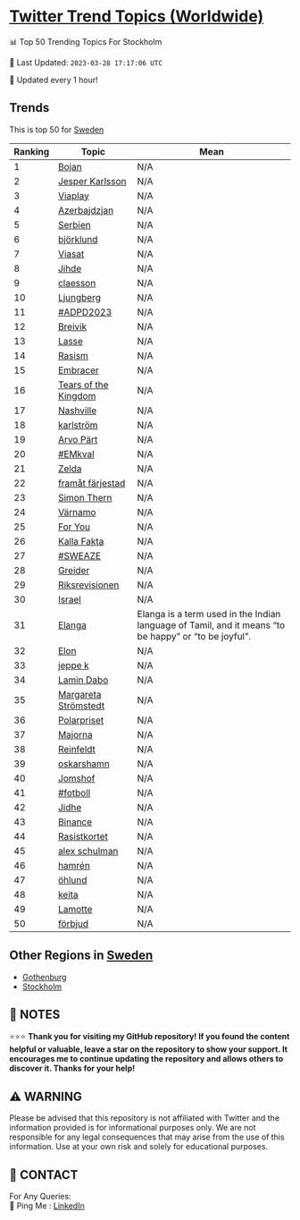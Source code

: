 [Twitter Trend Topics (Worldwide)](https://github.com/ErcinDedeoglu/Twitter-Trend-Topics)
==========


📊 Top 50 Trending Topics For Stockholm

📆 Last Updated: `2023-03-28 17:17:06 UTC`

🔧 Updated every 1 hour!


## Trends

This is top 50 for [Sweden](</Sweden>)

| Ranking | Topic | Mean |
| ------- | ------------ | ------------ |
| 1 | [Bojan](http://twitter.com/search?q=Bojan) | N/A |
| 2 | [Jesper Karlsson](http://twitter.com/search?q=Jesper+Karlsson) | N/A |
| 3 | [Viaplay](http://twitter.com/search?q=Viaplay) | N/A |
| 4 | [Azerbajdzjan](http://twitter.com/search?q=Azerbajdzjan) | N/A |
| 5 | [Serbien](http://twitter.com/search?q=Serbien) | N/A |
| 6 | [björklund](http://twitter.com/search?q=bj%c3%b6rklund) | N/A |
| 7 | [Viasat](http://twitter.com/search?q=Viasat) | N/A |
| 8 | [Jihde](http://twitter.com/search?q=Jihde) | N/A |
| 9 | [claesson](http://twitter.com/search?q=claesson) | N/A |
| 10 | [Ljungberg](http://twitter.com/search?q=Ljungberg) | N/A |
| 11 | [#ADPD2023](http://twitter.com/search?q=%23ADPD2023) | N/A |
| 12 | [Breivik](http://twitter.com/search?q=Breivik) | N/A |
| 13 | [Lasse](http://twitter.com/search?q=Lasse) | N/A |
| 14 | [Rasism](http://twitter.com/search?q=Rasism) | N/A |
| 15 | [Embracer](http://twitter.com/search?q=Embracer) | N/A |
| 16 | [Tears of the Kingdom](http://twitter.com/search?q=Tears+of+the+Kingdom) | N/A |
| 17 | [Nashville](http://twitter.com/search?q=Nashville) | N/A |
| 18 | [karlström](http://twitter.com/search?q=karlstr%c3%b6m) | N/A |
| 19 | [Arvo Pärt](http://twitter.com/search?q=Arvo+P%c3%a4rt) | N/A |
| 20 | [#EMkval](http://twitter.com/search?q=%23EMkval) | N/A |
| 21 | [Zelda](http://twitter.com/search?q=Zelda) | N/A |
| 22 | [framåt färjestad](http://twitter.com/search?q=fram%c3%a5t+f%c3%a4rjestad) | N/A |
| 23 | [Simon Thern](http://twitter.com/search?q=Simon+Thern) | N/A |
| 24 | [Värnamo](http://twitter.com/search?q=V%c3%a4rnamo) | N/A |
| 25 | [For You](http://twitter.com/search?q=For+You) | N/A |
| 26 | [Kalla Fakta](http://twitter.com/search?q=Kalla+Fakta) | N/A |
| 27 | [#SWEAZE](http://twitter.com/search?q=%23SWEAZE) | N/A |
| 28 | [Greider](http://twitter.com/search?q=Greider) | N/A |
| 29 | [Riksrevisionen](http://twitter.com/search?q=Riksrevisionen) | N/A |
| 30 | [Israel](http://twitter.com/search?q=Israel) | N/A |
| 31 | [Elanga](http://twitter.com/search?q=Elanga) | Elanga is a term used in the Indian language of Tamil, and it means “to be happy” or “to be joyful”. |
| 32 | [Elon](http://twitter.com/search?q=Elon) | N/A |
| 33 | [jeppe k](http://twitter.com/search?q=jeppe+k) | N/A |
| 34 | [Lamin Dabo](http://twitter.com/search?q=Lamin+Dabo) | N/A |
| 35 | [Margareta Strömstedt](http://twitter.com/search?q=Margareta+Str%c3%b6mstedt) | N/A |
| 36 | [Polarpriset](http://twitter.com/search?q=Polarpriset) | N/A |
| 37 | [Majorna](http://twitter.com/search?q=Majorna) | N/A |
| 38 | [Reinfeldt](http://twitter.com/search?q=Reinfeldt) | N/A |
| 39 | [oskarshamn](http://twitter.com/search?q=oskarshamn) | N/A |
| 40 | [Jomshof](http://twitter.com/search?q=Jomshof) | N/A |
| 41 | [#fotboll](http://twitter.com/search?q=%23fotboll) | N/A |
| 42 | [Jidhe](http://twitter.com/search?q=Jidhe) | N/A |
| 43 | [Binance](http://twitter.com/search?q=Binance) | N/A |
| 44 | [Rasistkortet](http://twitter.com/search?q=Rasistkortet) | N/A |
| 45 | [alex schulman](http://twitter.com/search?q=alex+schulman) | N/A |
| 46 | [hamrén](http://twitter.com/search?q=hamr%c3%a9n) | N/A |
| 47 | [öhlund](http://twitter.com/search?q=%c3%b6hlund) | N/A |
| 48 | [keita](http://twitter.com/search?q=keita) | N/A |
| 49 | [Lamotte](http://twitter.com/search?q=Lamotte) | N/A |
| 50 | [förbjud](http://twitter.com/search?q=f%c3%b6rbjud) | N/A |



## Other Regions in [Sweden](</Sweden>)

* [Gothenburg](</Sweden/Gothenburg.md>)
* [Stockholm](</Sweden/Stockholm.md>)



## 📝 NOTES

⭐⭐⭐ **Thank you for visiting my GitHub repository! If you found the content helpful or valuable, leave a star on the repository to show your support. It encourages me to continue updating the repository and allows others to discover it. Thanks for your help!**


## ⚠️ WARNING

Please be advised that this repository is not affiliated with Twitter and the information provided is for informational purposes only. We are not responsible for any legal consequences that may arise from the use of this information. Use at your own risk and solely for educational purposes.


## 📨 CONTACT

 For Any Queries:  
            🏓 Ping Me : [LinkedIn](https://www.linkedin.com/in/ercindedeoglu/)
